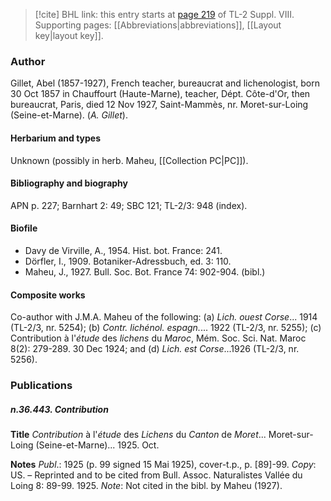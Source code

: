 > [!cite] BHL link: this entry starts at [page 219](https://www.biodiversitylibrary.org/item/103832#page/231/mode/1up) of TL-2 Suppl. VIII.
> Supporting pages: [[Abbreviations|abbreviations]], [[Layout key|layout key]].

### Author

Gillet, Abel (1857-1927), French teacher, bureaucrat and lichenologist, born 30 Oct 1857 in Chauffourt (Haute-Marne), teacher, Dépt. Côte-d'Or, then bureaucrat, Paris, died 12 Nov 1927, Saint-Mammès, nr. Moret-sur-Loing (Seine-et-Marne). (*A. Gillet*).

#### Herbarium and types

Unknown (possibly in herb. Maheu, [[Collection PC|PC]]).

#### Bibliography and biography

APN p. 227; Barnhart 2: 49; SBC 121; TL-2/3: 948 (index).

#### Biofile

- Davy de Virville, A., 1954. Hist. bot. France: 241.
- Dörfler, I., 1909. Botaniker-Adressbuch, ed. 3: 110.
- Maheu, J., 1927. Bull. Soc. Bot. France 74: 902-904. (bibl.)

#### Composite works

Co-author with J.M.A. Maheu of the following:
(a) *Lich. ouest Corse*... 1914 (TL-2/3, nr. 5254);
(b) *Contr. lichénol. espagn.*... 1922 (TL-2/3, nr. 5255);
(c) Contribution à l'*étude* des *lichens* du *Maroc*, Mém. Soc. Sci. Nat. Maroc 8(2): 279-289. 30 Dec 1924; and
(d) *Lich. est Corse*...1926 (TL-2/3, nr. 5256).

### Publications

##### n.36.443. Contribution

**Title**
*Contribution* à l'*étude* des *Lichens* du *Canton* de *Moret*... Moret-sur-Loing (Seine-et-Marne)... 1925. Oct.

**Notes**
*Publ*.: 1925 (p. 99 signed 15 Mai 1925), cover-t.p., p. \[89\]-99. *Copy*: US. – Reprinted and to be cited from Bull. Assoc. Naturalistes Vallée du Loing 8: 89-99. 1925.
*Note*: Not cited in the bibl. by Maheu (1927).


